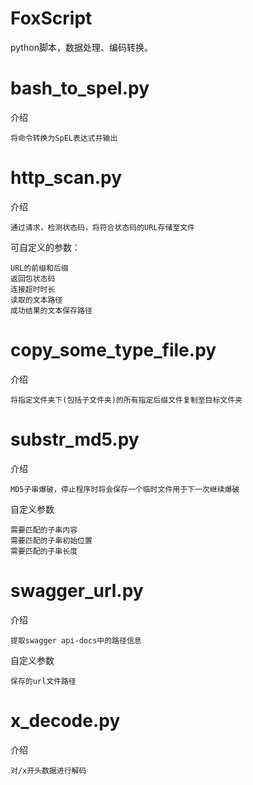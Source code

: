 # FoxScript
python脚本，数据处理、编码转换。

# bash_to_spel.py
介绍
```
将命令转换为SpEL表达式并输出
```
# http_scan.py
介绍
```
通过请求，检测状态码，将符合状态码的URL存储至文件
```
可自定义的参数：
```
URL的前缀和后缀
返回包状态码
连接超时时长
读取的文本路径
成功结果的文本保存路径
```

# copy_some_type_file.py
介绍
```
将指定文件夹下(包括子文件夹)的所有指定后缀文件复制至目标文件夹
```

# substr_md5.py
介绍
```
MD5子串爆破，停止程序时将会保存一个临时文件用于下一次继续爆破
```
自定义参数
```
需要匹配的子串内容
需要匹配的子串初始位置
需要匹配的子串长度
```
# swagger_url.py
介绍
```
提取swagger api-docs中的路径信息
```
自定义参数
```
保存的url文件路径
```
# x_decode.py
介绍
```
对/x开头数据进行解码
```
